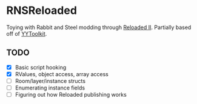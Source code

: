 # RNSReloaded

Toying with Rabbit and Steel modding through [Reloaded II](https://reloaded-project.github.io/Reloaded-II/). Partially based off of [YYToolkit](https://github.com/AurieFramework/YYToolkit).

## TODO

- [x] Basic script hooking
- [x] RValues, object access, array access
- [ ] Room/layer/instance structs
- [ ] Enumerating instance fields
- [ ] Figuring out how Reloaded publishing works
